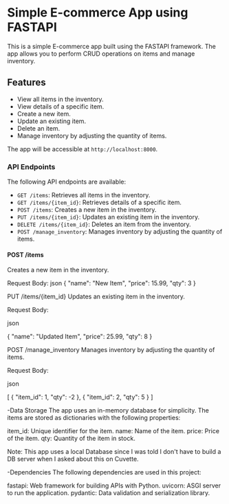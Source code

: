 # Simple E-commerce App using FASTAPI

This is a simple E-commerce app built using the FASTAPI framework. The app allows you to perform CRUD operations on items and manage inventory.

## Features

- View all items in the inventory.
- View details of a specific item.
- Create a new item.
- Update an existing item.
- Delete an item.
- Manage inventory by adjusting the quantity of items.


The app will be accessible at `http://localhost:8000`.

### API Endpoints

The following API endpoints are available:

- `GET /items`: Retrieves all items in the inventory.
- `GET /items/{item_id}`: Retrieves details of a specific item.
- `POST /items`: Creates a new item in the inventory.
- `PUT /items/{item_id}`: Updates an existing item in the inventory.
- `DELETE /items/{item_id}`: Deletes an item from the inventory.
- `POST /manage_inventory`: Manages inventory by adjusting the quantity of items.

#### POST /items

Creates a new item in the inventory.

Request Body:
json
{
  "name": "New Item",
  "price": 15.99,
  "qty": 3
}

PUT /items/{item_id}
Updates an existing item in the inventory.

Request Body:

json

{
  "name": "Updated Item",
  "price": 25.99,
  "qty": 8
}

POST /manage_inventory
Manages inventory by adjusting the quantity of items.

Request Body:

json

[
  {
    "item_id": 1,
    "qty": -2
  },
  {
    "item_id": 2,
    "qty": 5
  }
]

-Data Storage
The app uses an in-memory database for simplicity. The items are stored as dictionaries with the following properties:

item_id: Unique identifier for the item.
name: Name of the item.
price: Price of the item.
qty: Quantity of the item in stock.

Note: This app uses a local Database since I was told I don't have to build a DB server when I asked about this on Cuvette.

-Dependencies
The following dependencies are used in this project:

fastapi: Web framework for building APIs with Python.
uvicorn: ASGI server to run the application.
pydantic: Data validation and serialization library.